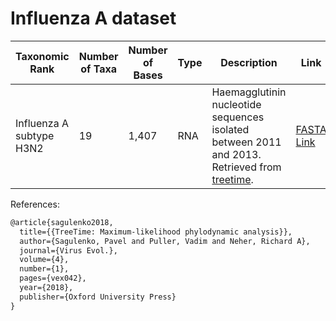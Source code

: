 # Influenza A dataset

| Taxonomic Rank | Number of Taxa | Number of Bases | Type | Description | Link |
| -------------- | -------------- | --------------- | ---- |------------ | ---- |
| Influenza A subtype H3N2 | 19   | 1,407           | RNA  | Haemagglutinin nucleotide sequences isolated between 2011 and 2013. Retrieved from [treetime](https://github.com/neherlab/treetime_examples). | [FASTA Link](https://github.com/neherlab/treetime_examples/blob/79eae7f8025a8ef3165c856c7359d92e738eb893/data/h3n2_na/h3n2_na_20.fasta) |

References:

```latex
@article{sagulenko2018,
  title={{TreeTime: Maximum-likelihood phylodynamic analysis}},
  author={Sagulenko, Pavel and Puller, Vadim and Neher, Richard A},
  journal={Virus Evol.},
  volume={4},
  number={1},
  pages={vex042},
  year={2018},
  publisher={Oxford University Press}
}
```
